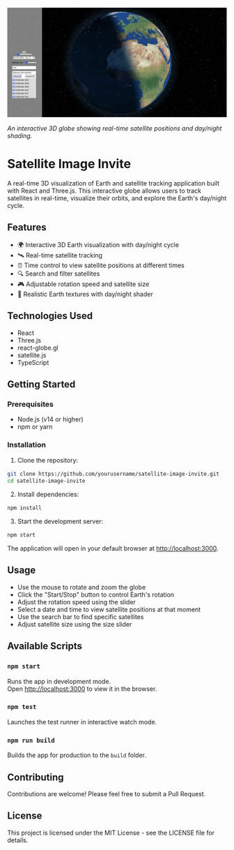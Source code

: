![Screenshot of Satellite Image Invite](./readme_cover.png)

*An interactive 3D globe showing real-time satellite positions and day/night shading.*

# Satellite Image Invite

A real-time 3D visualization of Earth and satellite tracking application built with React and Three.js. This interactive globe allows users to track satellites in real-time, visualize their orbits, and explore the Earth's day/night cycle.

## Features

- 🌍 Interactive 3D Earth visualization with day/night cycle
- 🛰️ Real-time satellite tracking
- ⏰ Time control to view satellite positions at different times
- 🔍 Search and filter satellites
- 🎮 Adjustable rotation speed and satellite size
- 🌙 Realistic Earth textures with day/night shader

## Technologies Used

- React
- Three.js
- react-globe.gl
- satellite.js
- TypeScript

## Getting Started

### Prerequisites

- Node.js (v14 or higher)
- npm or yarn

### Installation

1. Clone the repository:
```bash
git clone https://github.com/yourusername/satellite-image-invite.git
cd satellite-image-invite
```

2. Install dependencies:
```bash
npm install
```

3. Start the development server:
```bash
npm start
```

The application will open in your default browser at [http://localhost:3000](http://localhost:3000).

## Usage

- Use the mouse to rotate and zoom the globe
- Click the "Start/Stop" button to control Earth's rotation
- Adjust the rotation speed using the slider
- Select a date and time to view satellite positions at that moment
- Use the search bar to find specific satellites
- Adjust satellite size using the size slider

## Available Scripts

### `npm start`

Runs the app in development mode.\
Open [http://localhost:3000](http://localhost:3000) to view it in the browser.

### `npm test`

Launches the test runner in interactive watch mode.

### `npm run build`

Builds the app for production to the `build` folder.

## Contributing

Contributions are welcome! Please feel free to submit a Pull Request.

## License

This project is licensed under the MIT License - see the LICENSE file for details.
